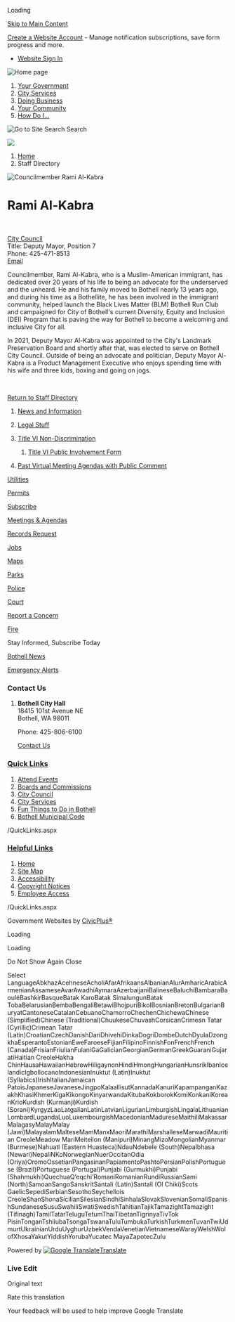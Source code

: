 Loading

[Skip to Main Content](https://www.bothellwa.gov/Directory.aspx?EID=327%2F)

[Create a Website Account](https://www.bothellwa.gov/MyAccount/ProfileCreate) - Manage notification subscriptions, save form progress and more.   

- [Website Sign In](https://www.bothellwa.gov/MyAccount)

![Home page](https://www.bothellwa.gov/ImageRepository/Document?documentID=16701)

1. [Your Government](https://www.bothellwa.gov/27/Your-Government)
2. [City Services](https://www.bothellwa.gov/101/City-Services)
3. [Doing Business](https://www.bothellwa.gov/35/Doing-Business)
4. [Your Community](https://www.bothellwa.gov/148/Your-Community)
5. [How Do I...](https://www.bothellwa.gov/9/How-Do-I)

![Go to Site Search](https://www.bothellwa.gov/ImageRepository/Document?documentID=16714) Search

![](https://www.bothellwa.gov/ImageRepository/Document?documentID=16743)

1. [Home](https://www.bothellwa.gov)
2. Staff Directory

![Councilmember Rami Al-Kabra](https://www.bothellwa.gov/ImageRepository/Document?documentID=18824 "Councilmember Rami Al-Kabra")

# Rami Al-Kabra

 

[City Council](https://www.bothellwa.gov/Directory.aspx?DID=25)  
Title: Deputy Mayor, Position 7  
Phone: 425-471-8513  
[Email](mailto:Rami.Al-Kabra@bothellwa.gov)

Councilmember, Rami Al-Kabra, who is a Muslim-American immigrant, has dedicated over 20 years of his life to being an advocate for the underserved and the unheard. He and his family moved to Bothell nearly 13 years ago, and during his time as a Bothellite, he has been involved in the immigrant community, helped launch the Black Lives Matter (BLM) Bothell Run Club and campaigned for City of Bothell's current Diversity, Equity and Inclusion (DEI) Program that is paving the way for Bothell to become a welcoming and inclusive City for all. 

In 2021, Deputy Mayor Al-Kabra was appointed to the City's Landmark Preservation Board and shortly after that, was elected to serve on Bothell City Council. Outside of being an advocate and politician, Deputy Mayor Al-Kabra is a Product Management Executive who enjoys spending time with his wife and three kids, boxing and going on jogs.

 

[Return to Staff Directory](https://www.bothellwa.gov/Directory.aspx)

1. [News and Information](https://www.bothellwa.gov/248/News-and-Information)
2. [Legal Stuff](https://www.bothellwa.gov/705/Legal-Stuff)
3. [Title VI Non-Discrimination](https://www.bothellwa.gov/761/Title-VI-Non-Discrimination)
   
   1. [Title VI Public Involvement Form](https://www.bothellwa.gov/2128/Title-VI-Public-Involvement-Form)
4. [Past Virtual Meeting Agendas with Public Comment](https://weblink.bothellwa.gov/weblink/Browse.aspx?id=326834&dbid=0&cr=1)

[Utilities](https://www.bothellwa.gov/808/Utilities)

[Permits](https://www.bothellwa.gov/337/Permit-Center)

[Subscribe](https://www.bothellwa.gov/list.aspx)

[Meetings &amp; Agendas](https://www.bothellwa.gov/AgendaCenter)

[Records Request](https://bothellwa.mycusthelp.com/WEBAPP/_rs/%28S%28pyhfykehjvgohubijgzjgggn%29%29/SupportHome.aspx)

[Jobs](https://agency.governmentjobs.com/bothellwa/default.cfm)

[Maps](https://www.bothellwa.gov/233/Maps-GIS)

[Parks](https://www.bothellwa.gov/249/Parks-Recreation)

[Police](https://www.bothellwa.gov/266/Police-Department)

[Court](https://www.bothellwa.gov/1553/Visit-the-Court)

[Report a Concern](https://www.bothellwa.gov/FormCenter/Customer-Action-Request-12/Customer-Action-Request-286)

[Fire](https://www.ci.bothell.wa.us/415/Fire-Department)

Stay Informed, Subscribe Today

[Bothell News](https://bothellwa.gov/list.aspx)

[Emergency Alerts](https://www.bothellwa.gov/1261/Emergency-Alerts)

### Contact Us

1. **Bothell City Hall**  
   18415 101st Avenue NE  
   Bothell, WA 98011
   
   Phone: 425-806-6100
   
   [Contact Us](https://www.bothellwa.gov/directory.aspx)

### [Quick Links](https://www.bothellwa.gov/QuickLinks.aspx?CID=76%2C70)

1. [Attend Events](https://www.bothellwa.gov/calendar.aspx?CID=23%2C)
2. [Boards and Commissions](https://www.bothellwa.gov/263/Boards-Commissions)
3. [City Council](https://www.bothellwa.gov/261/City-Council)
4. [City Services](https://www.bothellwa.gov/101/Services)
5. [Fun Things to Do in Bothell](https://www.explorebothell.com)
6. [Bothell Municipal Code](https://www.codepublishing.com/WA/Bothell)

/QuickLinks.aspx

### [Helpful Links](https://www.bothellwa.gov/QuickLinks.aspx?CID=38)

1. [Home](https://www.bothellwa.gov)
2. [Site Map](https://www.bothellwa.gov/sitemap)
3. [Accessibility](https://www.bothellwa.gov/Accessibility)
4. [Copyright Notices](https://www.bothellwa.gov/site/copyright)
5. [Employee Access](https://www.bothellwa.gov/72/Intranet)

/QuickLinks.aspx

Government Websites by [CivicPlus®](https://connect.civicplus.com/referral)

Loading

Loading

Do Not Show Again Close

Select LanguageAbkhazAcehneseAcholiAfarAfrikaansAlbanianAlurAmharicArabicArmenianAssameseAvarAwadhiAymaraAzerbaijaniBalineseBaluchiBambaraBaouléBashkirBasqueBatak KaroBatak SimalungunBatak TobaBelarusianBembaBengaliBetawiBhojpuriBikolBosnianBretonBulgarianBuryatCantoneseCatalanCebuanoChamorroChechenChichewaChinese (Simplified)Chinese (Traditional)ChuukeseChuvashCorsicanCrimean Tatar (Cyrillic)Crimean Tatar (Latin)CroatianCzechDanishDariDhivehiDinkaDogriDombeDutchDyulaDzongkhaEsperantoEstonianEweFaroeseFijianFilipinoFinnishFonFrenchFrench (Canada)FrisianFriulianFulaniGaGalicianGeorgianGermanGreekGuaraniGujaratiHaitian CreoleHakha ChinHausaHawaiianHebrewHiligaynonHindiHmongHungarianHunsrikIbanIcelandicIgboIlocanoIndonesianInuktut (Latin)Inuktut (Syllabics)IrishItalianJamaican PatoisJapaneseJavaneseJingpoKalaallisutKannadaKanuriKapampanganKazakhKhasiKhmerKigaKikongoKinyarwandaKitubaKokborokKomiKonkaniKoreanKrioKurdish (Kurmanji)Kurdish (Sorani)KyrgyzLaoLatgalianLatinLatvianLigurianLimburgishLingalaLithuanianLombardLugandaLuoLuxembourgishMacedonianMadureseMaithiliMakassarMalagasyMalayMalay (Jawi)MalayalamMalteseMamManxMaoriMarathiMarshalleseMarwadiMauritian CreoleMeadow MariMeiteilon (Manipuri)MinangMizoMongolianMyanmar (Burmese)Nahuatl (Eastern Huasteca)NdauNdebele (South)Nepalbhasa (Newari)NepaliNKoNorwegianNuerOccitanOdia (Oriya)OromoOssetianPangasinanPapiamentoPashtoPersianPolishPortuguese (Brazil)Portuguese (Portugal)Punjabi (Gurmukhi)Punjabi (Shahmukhi)QuechuaQʼeqchiʼRomaniRomanianRundiRussianSami (North)SamoanSangoSanskritSantali (Latin)Santali (Ol Chiki)Scots GaelicSepediSerbianSesothoSeychellois CreoleShanShonaSicilianSilesianSindhiSinhalaSlovakSlovenianSomaliSpanishSundaneseSusuSwahiliSwatiSwedishTahitianTajikTamazightTamazight (Tifinagh)TamilTatarTeluguTetumThaiTibetanTigrinyaTivTok PisinTonganTshilubaTsongaTswanaTuluTumbukaTurkishTurkmenTuvanTwiUdmurtUkrainianUrduUyghurUzbekVendaVenetianVietnameseWarayWelshWolofXhosaYakutYiddishYorubaYucatec MayaZapotecZulu

Powered by [![Google Translate](https://www.gstatic.com/images/branding/googlelogo/1x/googlelogo_color_42x16dp.png)Translate](https://translate.google.com)

### Live Edit

Original text

Rate this translation

Your feedback will be used to help improve Google Translate